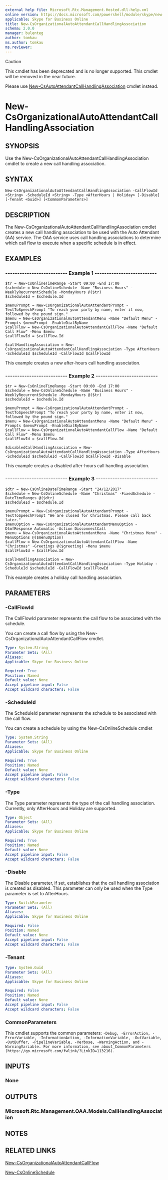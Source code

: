 ```yaml
---
external help file: Microsoft.Rtc.Management.Hosted.dll-help.xml
online version: https://docs.microsoft.com/powershell/module/skype/new-csorganizationalautoattendantcallhandlingassociation
applicable: Skype for Business Online
title: New-CsOrganizationalAutoAttendantCallHandlingAssociation
schema: 2.0.0
manager: bulenteg
author: tomkau
ms.author: tomkau
ms.reviewer:
---
```

> [!CAUTION]
> This cmdlet has been deprecated and is no longer supported.  This cmdlet will be removed in the near future.
> 
> Please use [New-CsAutoAttendantCallHandlingAssociation](New-CsAutoAttendantCallHandlingAssociation.md) cmdlet instead.

# New-CsOrganizationalAutoAttendantCallHandlingAssociation

## SYNOPSIS
Use the New-CsOrganizationalAutoAttendantCallHandlingAssociation cmdlet to create a new call handling association.

## SYNTAX

```
New-CsOrganizationalAutoAttendantCallHandlingAssociation -CallFlowId <String> -ScheduleId <String> -Type <AfterHours | Holiday> [-Disable] [-Tenant <Guid>] [<CommonParameters>]
```

## DESCRIPTION
The New-CsOrganizationalAutoAttendantCallHandlingAssociation cmdlet creates a new call handling association to be used with the Auto Attendant (AA) service. The OAA service uses call handling associations to determine which call flow to execute when a specific schedule is in effect.

## EXAMPLES

### -------------------------- Example 1 -------------------------- 
```
$tr = New-CsOnlineTimeRange -Start 09:00 -End 17:00
$schedule = New-CsOnlineSchedule -Name "Business Hours" -WeeklyRecurrentSchedule -MondayHours @($tr)
$scheduleId = $schedule.Id

$menuPrompt = New-CsOrganizationalAutoAttendantPrompt -TextToSpeechPrompt "To reach your party by name, enter it now, followed by the pound sign."
$menu = New-CsOrganizationalAutoAttendantMenu -Name "Default Menu" -Prompts $menuPrompt -EnableDialByName 
$callFlow = New-CsOrganizationalAutoAttendantCallFlow -Name "Default Call Flow" -Menu $menu
$callFlowId = $callFlow.Id

$callHandlingAssociation = New-CsOrganizationalAutoAttendantCallHandlingAssociation -Type AfterHours -ScheduleId $scheduleId -CallFlowId $callFlowId
```

This example creates a new after-hours call handling association.

### -------------------------- Example 2 -------------------------- 
```
$tr = New-CsOnlineTimeRange -Start 09:00 -End 17:00
$schedule = New-CsOnlineSchedule -Name "Business Hours" -WeeklyRecurrentSchedule -MondayHours @($tr)
$scheduleId = $schedule.Id

$menuPrompt = New-CsOrganizationalAutoAttendantPrompt -TextToSpeechPrompt "To reach your party by name, enter it now, followed by the pound sign."
$menu = New-CsOrganizationalAutoAttendantMenu -Name "Default Menu" -Prompts $menuPrompt -EnableDialByName 
$callFlow = New-CsOrganizationalAutoAttendantCallFlow -Name "Default Call Flow" -Menu $menu
$callFlowId = $callFlow.Id

$disabledCallHandlingAssociation = New-CsOrganizationalAutoAttendantCallHandlingAssociation -Type AfterHours -ScheduleId $scheduleId -CallFlowId $callFlowId -Disable
```

This example creates a disabled after-hours call handling association.

### -------------------------- Example 3 -------------------------- 
```
$dtr = New-CsOnlineDateTimeRange -Start "24/12/2017"
$schedule = New-CsOnlineSchedule -Name "Christmas" -FixedSchedule -DateTimeRanges @($dtr)
$scheduleId = $schedule.Id

$menuPrompt = New-CsOrganizationalAutoAttendantPrompt -TextToSpeechPrompt "We are closed for Christmas. Please call back later."
$menuOption = New-CsOrganizationalAutoAttendantMenuOption -DtmfResponse Automatic -Action DisconnectCall
$menu = New-CsOrganizationalAutoAttendantMenu -Name "Christmas Menu" -MenuOptions @($menuOption)
$callFlow = New-CsOrganizationalAutoAttendantCallFlow -Name "Christmas" -Greetings @($greeting) -Menu $menu
$callFlowId = $callFlow.Id

$callHandlingAssociation = New-CsOrganizationalAutoAttendantCallHandlingAssociation -Type Holiday -ScheduleId $scheduleId -CallFlowId $callFlowId
```

This example creates a holiday call handling association.

## PARAMETERS

### -CallFlowId
The CallFlowId parameter represents the call flow to be associated with the schedule. 

You can create a call flow by using the New-CsOrganizationalAutoAttendantCallFlow cmdlet.


```yaml
Type: System.String
Parameter Sets: (All)
Aliases: 
Applicable: Skype for Business Online

Required: True
Position: Named
Default value: None
Accept pipeline input: False
Accept wildcard characters: False
```

### -ScheduleId
The ScheduleId parameter represents the schedule to be associated with the call flow. 

You can create a schedule by using the New-CsOnlineSchedule cmdlet 


```yaml
Type: System.String
Parameter Sets: (All)
Aliases: 
Applicable: Skype for Business Online

Required: True
Position: Named
Default value: None
Accept pipeline input: False
Accept wildcard characters: False
```

### -Type
The Type parameter represents the type of the call handling association. Currently, only AfterHours and Holiday are supported. 


```yaml
Type: Object
Parameter Sets: (All)
Aliases: 
Applicable: Skype for Business Online

Required: True
Position: Named
Default value: None
Accept pipeline input: False
Accept wildcard characters: False
```

### -Disable
The Disable parameter, if set, establishes that the call handling association is created as disabled. This parameter can only be used when the Type parameter is set to AfterHours.

```yaml
Type: SwitchParameter
Parameter Sets: (All)
Aliases: 
Applicable: Skype for Business Online

Required: False
Position: Named
Default value: None
Accept pipeline input: False
Accept wildcard characters: False
```

### -Tenant

```yaml
Type: System.Guid
Parameter Sets: (All)
Aliases: 
Applicable: Skype for Business Online

Required: False
Position: Named
Default value: None
Accept pipeline input: False
Accept wildcard characters: False
```

### CommonParameters
This cmdlet supports the common parameters: `-Debug, -ErrorAction, -ErrorVariable, -InformationAction, -InformationVariable, -OutVariable, -OutBuffer, -PipelineVariable, -Verbose, -WarningAction, and -WarningVariable. For more information, see about_CommonParameters (https://go.microsoft.com/fwlink/?LinkID=113216).`

## INPUTS

### None


## OUTPUTS

### Microsoft.Rtc.Management.OAA.Models.CallHandlingAssociation


## NOTES

## RELATED LINKS

[New-CsOrganizationalAutoAttendantCallFlow](New-CsOrganizationalAutoAttendantCallFlow.md)

[New-CsOnlineSchedule](New-CsOnlineSchedule.md)

